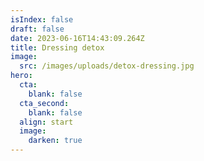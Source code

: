 ```yaml
---
isIndex: false
draft: false
date: 2023-06-16T14:43:09.264Z
title: Dressing detox
image:
  src: /images/uploads/detox-dressing.jpg
hero:
  cta:
    blank: false
  cta_second:
    blank: false
  align: start
  image:
    darken: true
---
```


